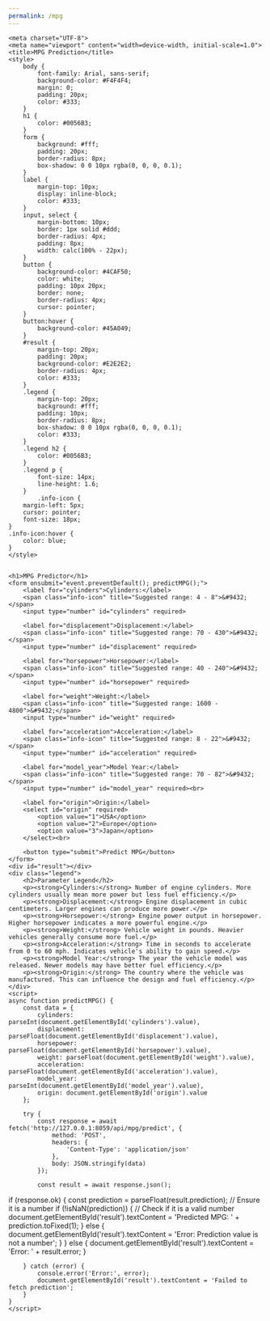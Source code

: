 ```yaml
---
permalink: /mpg
---
```


<html lang="en">

    <meta charset="UTF-8">
    <meta name="viewport" content="width=device-width, initial-scale=1.0">
    <title>MPG Prediction</title>
    <style>
        body {
            font-family: Arial, sans-serif;
            background-color: #F4F4F4;
            margin: 0;
            padding: 20px;
            color: #333;
        }
        h1 {
            color: #0056B3;
        }
        form {
            background: #fff;
            padding: 20px;
            border-radius: 8px;
            box-shadow: 0 0 10px rgba(0, 0, 0, 0.1);
        }
        label {
            margin-top: 10px;
            display: inline-block;
            color: #333;
        }
        input, select {
            margin-bottom: 10px;
            border: 1px solid #ddd;
            border-radius: 4px;
            padding: 8px;
            width: calc(100% - 22px);
        }
        button {
            background-color: #4CAF50;
            color: white;
            padding: 10px 20px;
            border: none;
            border-radius: 4px;
            cursor: pointer;
        }
        button:hover {
            background-color: #45A049;
        }
        #result {
            margin-top: 20px;
            padding: 20px;
            background-color: #E2E2E2;
            border-radius: 4px;
            color: #333;
        }
        .legend {
            margin-top: 20px;
            background: #fff;
            padding: 10px;
            border-radius: 8px;
            box-shadow: 0 0 10px rgba(0, 0, 0, 0.1);
            color: #333;
        }
        .legend h2 {
            color: #0056B3;
        }
        .legend p {
            font-size: 14px;
            line-height: 1.6;
        }
            .info-icon {
        margin-left: 5px;
        cursor: pointer;
        font-size: 18px;
    }
    .info-icon:hover {
        color: blue;
    }
    </style>


    <h1>MPG Predictor</h1>
    <form onsubmit="event.preventDefault(); predictMPG();">
        <label for="cylinders">Cylinders:</label>
        <span class="info-icon" title="Suggested range: 4 - 8">&#9432;</span>
        <input type="number" id="cylinders" required>

        <label for="displacement">Displacement:</label>
        <span class="info-icon" title="Suggested range: 70 - 430">&#9432;</span>
        <input type="number" id="displacement" required>
        
        <label for="horsepower">Horsepower:</label>
        <span class="info-icon" title="Suggested range: 40 - 240">&#9432;</span>
        <input type="number" id="horsepower" required>

        <label for="weight">Weight:</label>
        <span class="info-icon" title="Suggested range: 1600 - 4800">&#9432;</span>
        <input type="number" id="weight" required>    

        <label for="acceleration">Acceleration:</label>
        <span class="info-icon" title="Suggested range: 8 - 22">&#9432;</span>
        <input type="number" id="acceleration" required>

        <label for="model_year">Model Year:</label>
        <span class="info-icon" title="Suggested range: 70 - 82">&#9432;</span>
        <input type="number" id="model_year" required><br>

        <label for="origin">Origin:</label>
        <select id="origin" required>
            <option value="1">USA</option>
            <option value="2">Europe</option>
            <option value="3">Japan</option>
        </select><br>
        
        <button type="submit">Predict MPG</button>
    </form>
    <div id="result"></div>
    <div class="legend">
        <h2>Parameter Legend</h2>
        <p><strong>Cylinders:</strong> Number of engine cylinders. More cylinders usually mean more power but less fuel efficiency.</p>
        <p><strong>Displacement:</strong> Engine displacement in cubic centimeters. Larger engines can produce more power.</p>
        <p><strong>Horsepower:</strong> Engine power output in horsepower. Higher horsepower indicates a more powerful engine.</p>
        <p><strong>Weight:</strong> Vehicle weight in pounds. Heavier vehicles generally consume more fuel.</p>
        <p><strong>Acceleration:</strong> Time in seconds to accelerate from 0 to 60 mph. Indicates vehicle's ability to gain speed.</p>
        <p><strong>Model Year:</strong> The year the vehicle model was released. Newer models may have better fuel efficiency.</p>
        <p><strong>Origin:</strong> The country where the vehicle was manufactured. This can influence the design and fuel efficiency.</p>
    </div>
    <script>
    async function predictMPG() {
        const data = {
            cylinders: parseInt(document.getElementById('cylinders').value),
            displacement: parseFloat(document.getElementById('displacement').value),
            horsepower: parseFloat(document.getElementById('horsepower').value),
            weight: parseFloat(document.getElementById('weight').value),
            acceleration: parseFloat(document.getElementById('acceleration').value),
            model_year: parseInt(document.getElementById('model_year').value),
            origin: document.getElementById('origin').value
        };

        try {
            const response = await fetch('http://127.0.0.1:8059/api/mpg/predict', {
                method: 'POST',
                headers: {
                    'Content-Type': 'application/json'
                },
                body: JSON.stringify(data)
            });

            const result = await response.json();
if (response.ok) {
    const prediction = parseFloat(result.prediction); // Ensure it is a number
    if (!isNaN(prediction)) { // Check if it is a valid number
        document.getElementById('result').textContent = 'Predicted MPG: ' + prediction.toFixed(1);
    } else {
        document.getElementById('result').textContent = 'Error: Prediction value is not a number';
    }
} else {
    document.getElementById('result').textContent = 'Error: ' + result.error;
}

        } catch (error) {
            console.error('Error:', error);
            document.getElementById('result').textContent = 'Failed to fetch prediction';
        }
    }
    </script>